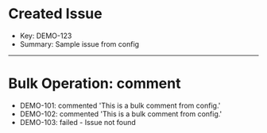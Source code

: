 # Created Issue

- Key: DEMO-123
- Summary: Sample issue from config

---

# Bulk Operation: comment

- DEMO-101: commented 'This is a bulk comment from config.'
- DEMO-102: commented 'This is a bulk comment from config.'
- DEMO-103: failed - Issue not found 